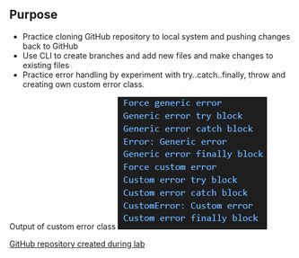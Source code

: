 ## Purpose

- Practice cloning GitHub repository to local system and pushing changes back to GitHub
- Use CLI to create branches and add new files and make changes to existing files
- Practice error handling by experiment with try..catch..finally, throw and creating own custom error class.

Output of custom error class
![Screenshot](OuputForCusomErrorClass.png)

[GitHub repository created during lab](https://github.com/UO-CIT-jiah/cit281-lab7)





